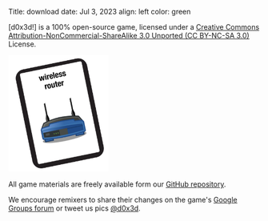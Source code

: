 Title: download
date: Jul 3, 2023
align: left
color: green

[d0x3d!] is a 100% open-source game, licensed under a [Creative Commons Attribution-NonCommercial-ShareAlike 3.0 Unported (CC BY-NC-SA 3.0)](https://creativecommons.org/licenses/by-nc-sa/3.0/deed.en_US) License.

<img class="pull-left game-tile" src="/images/router.png" width="200px" alt="" />

All game materials are freely available form our [GitHub repository](https://github.com/TableTopSecurity/d0x3d-the-game).

We encourage remixers to share their changes on the game's [Google Groups forum](http://groups.google.com/group/tabletopsecurity) or tweet us pics [@d0x3d](http://twitter.com/d0x3d).

